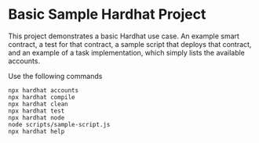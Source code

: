# Basic Sample Hardhat Project

This project demonstrates a basic Hardhat use case. An example smart contract, a test for that contract, a sample script that deploys that contract, and an example of a task implementation, which simply lists the available accounts.

Use the following commands

```shell
npx hardhat accounts
npx hardhat compile
npx hardhat clean
npx hardhat test
npx hardhat node
node scripts/sample-script.js
npx hardhat help
```
